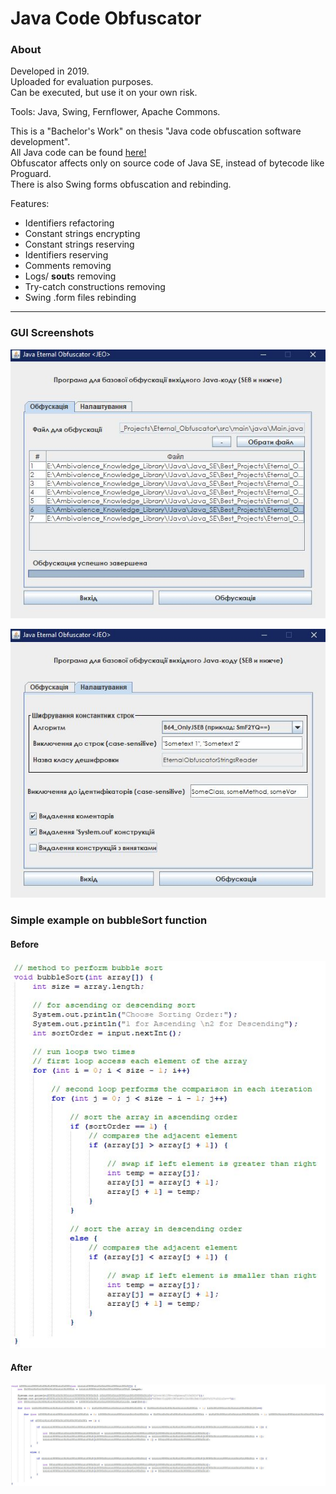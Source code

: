# Java Code Obfuscator
### About

Developed in 2019.  
Uploaded for evaluation purposes.  
Can be executed, but use it on your own risk.  

Tools: Java, Swing, Fernflower, Apache Commons.  

This is a "Bachelor's Work" on thesis "Java code obfuscation software development".  
All Java code can be found [here!](https://github.com/AmbiWS/Java-Code-Obfuscator/tree/main/src/main/java)  
Obfuscator affects only on source code of Java SE, instead of bytecode like Proguard.  
There is also Swing forms obfuscation and rebinding.  

Features:  
* Identifiers refactoring
* Constant strings encrypting
* Constant strings reserving
* Identifiers reserving
* Comments removing
* Logs/ **sout**s removing
* Try-catch constructions removing
* Swing .form files rebinding

--- 

### GUI Screenshots  

![Screenshot 1](https://github.com/AmbiWS/Java-Code-Obfuscator/blob/main/screenshots/ob3.JPG)  

![Screenshot 2](https://github.com/AmbiWS/Java-Code-Obfuscator/blob/main/screenshots/ob4.JPG)  

### Simple example on bubbleSort function  
#### Before  
![Screenshot 1](https://github.com/AmbiWS/Java-Code-Obfuscator/blob/main/screenshots/ob1.JPG)  

#### After  
![Screenshot 2](https://github.com/AmbiWS/Java-Code-Obfuscator/blob/main/screenshots/ob2.JPG)  
